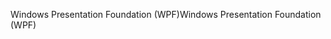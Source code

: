 <span data-ttu-id="c16b3-101">Windows Presentation Foundation (WPF)</span><span class="sxs-lookup"><span data-stu-id="c16b3-101">Windows Presentation Foundation (WPF)</span></span>